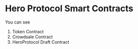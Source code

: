 # Hero Protocol Smart Contracts

You can see 

1. Token Contract
2. Crowdsale Contract
3. HeroProtocol Draft Contract
